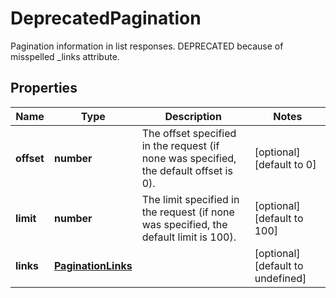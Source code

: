 # DeprecatedPagination

Pagination information in list responses. DEPRECATED because of misspelled _links attribute.
## Properties
| Name | Type | Description | Notes |
| ------------ | ------------- | ------------- | ------------- |
| **offset** | **number** | The offset specified in the request (if none was specified, the default offset is 0).  | [optional] [default to 0] |
| **limit** | **number** | The limit specified in the request (if none was specified, the default limit is 100).  | [optional] [default to 100] |
| **links** | [**PaginationLinks**](PaginationLinks.md) |  | [optional] [default to undefined] |


